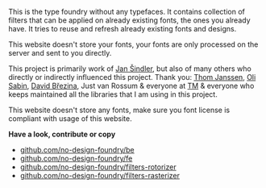This is the type foundry without any typefaces. It contains collection of filters that can be applied on already existing fonts, the ones you already have. It tries to reuse and refresh already existing fonts and designs.

This website doesn't store your fonts, your fonts are only processed on the server and sent to you directly.

This project is primarily work of [Jan Šindler](https://www.jansindler.com), but also of many others who directly or indirectly influenced this project. Thank you: [Thom Janssen](https://www.hallotype.nl/), [Oli Sabin](https://www.youtube.com/watch?v=7uNYg98YTNI), [David Březina](https://rosettatype.com/), Just van Rossum & everyone at [TM](https://typemedia.org/) & everyone who keeps maintained all the libraries that I am using in this project.

This website doesn't store any fonts, make sure you font license is compliant with usage of this website.

__Have a look, contribute or copy__
- [github.com/no-design-foundry/be](https://github.com/no-design-foundry/be)
- [github.com/no-design-foundry/fe](https://github.com/no-design-foundry/fe)
- [github.com/no-design-foundry/filters-rotorizer](https://github.com/no-design-foundry/filters-rotorizer)
- [github.com/no-design-foundry/filters-rasterizer](https://github.com/no-design-foundry/filters-rasterizer)